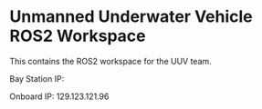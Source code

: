 # Unmanned Underwater Vehicle ROS2 Workspace
This contains the ROS2 workspace for the UUV team.

Bay Station IP:

Onboard IP: 129.123.121.96
